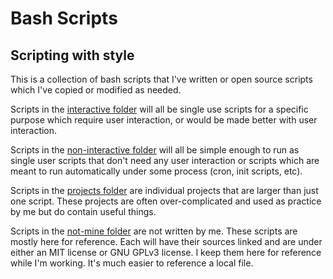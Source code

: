 # Bash Scripts
## Scripting with style

This is a collection of bash scripts that I've written or open source scripts which I've copied or modified as needed. 

Scripts in the [interactive folder](https://github.com/jflanakin/bash-scripts/interactive) will all be single use scripts for a specific purpose which require user interaction, or would be made better with user interaction.

Scripts in the [non-interactive folder](https://github.com/jflanakin/bash-scripts/non-interactive) will all be simple enough to run as single user scripts that don't need any user interaction or scripts which are meant to run automatically under some process (cron, init scripts, etc).

Scripts in the [projects folder](https://github.com/jflanakin/bash-scripts/projects) are individual projects that are larger than just one script. These projects are often over-complicated and used as practice by me but do contain useful things.

Scripts in the [not-mine folder](https://github.com/jflanakin/bash-scripts/not-mine) are not written by me. These scripts are mostly here for reference. Each will have their sources linked and are under either an MIT license or GNU GPLv3 license. I keep them here for reference while I'm working. It's much easier to reference a local file.